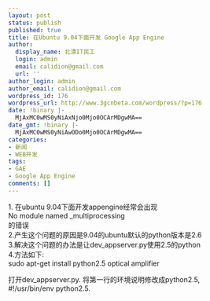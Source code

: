 ```yaml
---
layout: post
status: publish
published: true
title: 在Ubuntu 9.04下面开发 Google App Engine
author:
  display_name: 北漂IT民工
  login: admin
  email: calidion@gmail.com
  url: ''
author_login: admin
author_email: calidion@gmail.com
wordpress_id: 176
wordpress_url: http://www.3gcnbeta.com/wordpress/?p=176
date: !binary |-
  MjAxMC0wMS0yNiAxNjo0Mjo0OCArMDgwMA==
date_gmt: !binary |-
  MjAxMC0wMS0yNiAwODo0Mjo0OCArMDgwMA==
categories:
- 新闻
- WEB开发
tags:
- GAE
- Google App Engine
comments: []
---
```

<p>1. 在ubuntu 9.04下面开发appengine经常会出现<br />
No module named _multiprocessing<br />
的错误<br />
2.产生这个问题的原因是9.04的ubuntu默认的python版本是2.6<br />
3.解决这个问题的办法是让dev_appserver.py使用2.5的python<br />
4.方法如下:<br />
sudo apt-get install python2.5 optical amplifier</p>
<p>打开dev_appserver.py. 将第一行的环境说明修改成python2.5,<br />
#!/usr/bin/env python2.5.</p>

